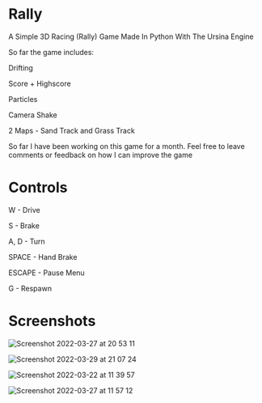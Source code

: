 # Rally

A Simple 3D Racing (Rally) Game Made In Python With The Ursina Engine

So far the game includes:

Drifting

Score + Highscore

Particles

Camera Shake

2 Maps - Sand Track and Grass Track

So far I have been working on this game for a month. Feel free to leave comments or feedback on how I can improve the game

# Controls

W - Drive

S - Brake

A, D - Turn

SPACE - Hand Brake

ESCAPE - Pause Menu

G - Respawn

# Screenshots

![Screenshot 2022-03-27 at 20 53 11](https://user-images.githubusercontent.com/77012627/160865486-3f2768f4-1114-4e30-a67e-8ece0143489b.png)

![Screenshot 2022-03-29 at 21 07 24](https://user-images.githubusercontent.com/77012627/160865496-3769c22a-77fc-4973-a9fb-e01e4b4b3a69.png)

![Screenshot 2022-03-22 at 11 39 57](https://user-images.githubusercontent.com/77012627/160865468-18a249a1-b5bc-4cce-a8ab-ade66dde3af0.png)

![Screenshot 2022-03-27 at 11 57 12](https://user-images.githubusercontent.com/77012627/160865478-d4c32ff4-5c3d-4e88-9df2-66a05941079c.png)
